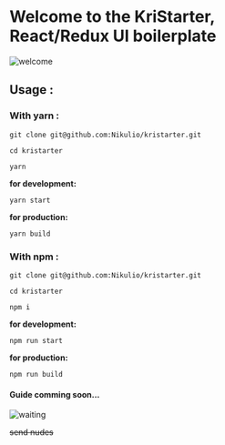 # Welcome to the KriStarter, React/Redux UI boilerplate

![welcome](https://media.giphy.com/media/26vUTlnHulTgAU7le/giphy.gif "Grill")

## Usage :

### With yarn :
```
git clone git@github.com:Nikulio/kristarter.git

cd kristarter

yarn
```

**for development:**

`yarn start`

**for production:**

`yarn build`

### With npm :
```
git clone git@github.com:Nikulio/kristarter.git

cd kristarter

npm i
```

**for development:**

`npm run start`

**for production:**

`npm run build`

#### Guide comming soon...

![waiting](https://media.giphy.com/media/QUmpqPoJ886Iw/giphy.gif "frog")

~~send nudes~~
